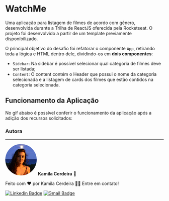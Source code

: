 # WatchMe

Uma aplicação para listagem de filmes de acordo com gênero, desenvolvida durante a Trilha de ReactJS oferecida pela Rocketseat. O projeto foi desenvolvido a partir de um template previamente disponibilizado.

O principal objetivo do desafio foi refatorar o componente `App`, retirando toda a lógica e HTML dentro dele, dividindo-os em **dois componentes**:

- `Sidebar`: Na sidebar é possível selecionar qual categoria de filmes deve ser listada;
- `Content`: O content contém o Header que possui o nome da categoria selecionada e a listagem de cards dos filmes que estão contidos na categoria selecionada.

## Funcionamento da Aplicação

No gif abaixo é possível conferir o funcionamento da aplicação após a adição dos recursos solicitados:


### Autora
---

 <img style="border-radius: 50%;" src="./src/image/kaka.jpg" width="100px;" alt="kcerdeira"/>
 <b>Kamila Cerdeira</b> 🚀

Feito com ❤️ por Kamila Cerdeira 👋🏽 Entre em contato!

[![Linkedin Badge](https://img.shields.io/badge/-Kamila-blue?style=flat-square&logo=Linkedin&logoColor=white&link=https://www.linkedin.com/in/kamila-cerdeira/)](https://www.linkedin.com/in/kamila-cerdeira/) 
[![Gmail Badge](https://img.shields.io/badge/-kcerdeira.mkt@gmail.com-c14438?style=flat-square&logo=Gmail&logoColor=white&link=mailto:kcerdeira.mkt@gmail.com)](mailto:kcerdeira.mkt@gmail.com)